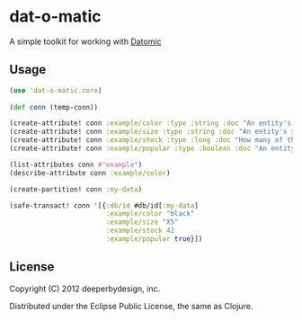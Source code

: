 # dat-o-matic

A simple toolkit for working with [Datomic](http://datomic.com)

## Usage

```clojure
(use 'dat-o-matic.core)
    
(def conn (temp-conn))

(create-attribute! conn :example/color :type :string :doc "An entity's color")
(create-attribute! conn :example/size :type :string :doc "An entity's size")
(create-attribute! conn :example/stock :type :long :doc "How many of this entity are available")
(create-attribute! conn :example/popular :type :boolean :doc "An entity's size")

(list-attributes conn #"example")
(describe-attribute conn :example/color)

(create-partition! conn :my-data)

(safe-transact! conn '[{:db/id #db/id[:my-data]
                        :example/color "black"
                        :example/size "XS"
                        :example/stock 42
                        :example/popular true}])
```

## License

Copyright (C) 2012 deeperbydesign, inc.

Distributed under the Eclipse Public License, the same as Clojure.
